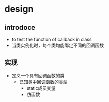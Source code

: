 # design

## introdoce
- to test the function of callback in class
- 当类实例化时，每个类均能绑定不同的回调函数


## 实现
- 定义一个具有回调函数的类
  - 已知类中回调函数的类型
    - static成员变量  
    - 仿函数
